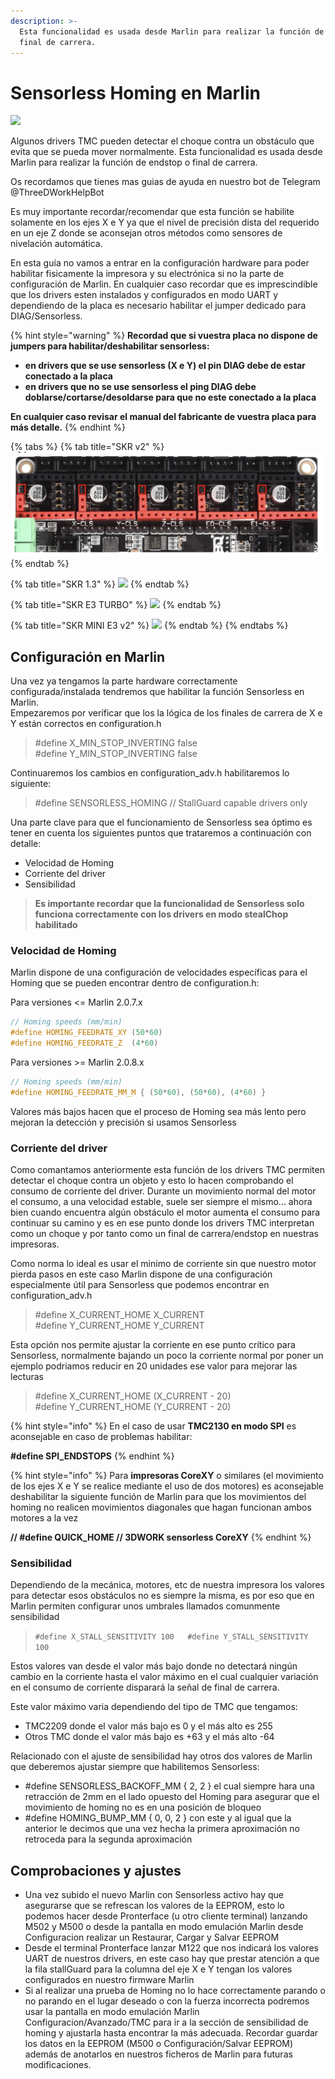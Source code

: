 ```yaml
---
description: >-
  Esta funcionalidad es usada desde Marlin para realizar la función de endstop o
  final de carrera.
---
```


# Sensorless Homing en Marlin

![](https://telegra.ph/file/dfcaa134fa8e2766de7ca.png)

Algunos drivers TMC pueden detectar el choque contra un obstáculo que evita que se pueda mover normalmente. Esta funcionalidad es usada desde Marlin para realizar la función de endstop o final de carrera.

Os recordamos que tienes mas guias de ayuda en nuestro bot de Telegram @ThreeDWorkHelpBot

Es muy importante recordar/recomendar que esta función se habilite solamente en los ejes X e Y ya que el nivel de precisión dista del requerido en un eje Z donde se aconsejan otros métodos como sensores de nivelación automática.

En esta guía no vamos a entrar en la configuración hardware para poder habilitar fisicamente la impresora y su electrónica si no la parte de configuración de Marlin. En cualquier caso recordar que es imprescindible que los drivers esten instalados y configurados en modo UART y dependiendo de la placa es necesario habilitar el jumper dedicado para DIAG/Sensorless.

{% hint style="warning" %}
**Recordad que si vuestra placa no dispone de jumpers para habilitar/deshabilitar sensorless:**

* **en drivers que se use sensorless \(X e Y\) el pin DIAG debe de estar conectado a la placa**
* **en drivers que no se use sensorless el ping DIAG debe doblarse/cortarse/desoldarse para que no este conectado a la placa**

**En cualquier caso revisar el manual del fabricante de vuestra placa para más detalle.**
{% endhint %}

{% tabs %}
{% tab title="SKR v2" %}
![](../../../.gitbook/assets/image%20%2873%29.png)
{% endtab %}

{% tab title="SKR 1.3" %}
![](https://telegra.ph/file/adbac297d5197536c1595.jpg)
{% endtab %}

{% tab title="SKR E3 TURBO" %}
![](https://telegra.ph/file/4866b596132d65ee54dcb.jpg)
{% endtab %}

{% tab title="SKR MINI E3 v2" %}
![](https://telegra.ph/file/764231febc9c167d4b9d4.jpg)
{% endtab %}
{% endtabs %}

## Configuración en Marlin

Una vez ya tengamos la parte hardware correctamente configurada/instalada tendremos que habilitar la función Sensorless en Marlin.  
Empezaremos por veríficar que los la lógica de los finales de carrera de X e Y están correctos en configuration.h

> \#define X\_MIN\_STOP\_INVERTING false  
> \#define Y\_MIN\_STOP\_INVERTING false

Continuaremos los cambios en configuration\_adv.h habilitaremos lo siguiente:

> \#define SENSORLESS\_HOMING // StallGuard capable drivers only

Una parte clave para que el funcionamiento de Sensorless sea óptimo es tener en cuenta los siguientes puntos que trataremos a continuación con detalle:

* Velocidad de Homing
* Corriente del driver
* Sensibilidad

> **Es importante recordar que la funcionalidad de Sensorless solo funciona correctamente con los drivers en modo stealChop habilitado**

### **Velocidad de Homing**

Marlin dispone de una configuración de velocidades específicas para el Homing que se pueden encontrar dentro de configuration.h:

Para versiones &lt;= Marlin 2.0.7.x

```cpp
// Homing speeds (mm/min)
#define HOMING_FEEDRATE_XY (50*60)
#define HOMING_FEEDRATE_Z  (4*60)
```

Para versiones &gt;= Marlin 2.0.8.x

```cpp
// Homing speeds (mm/min)
#define HOMING_FEEDRATE_MM_M { (50*60), (50*60), (4*60) }
```

Valores más bajos hacen que el proceso de Homing sea más lento pero mejoran la detección y precisión si usamos Sensorless

### Corriente del driver

Como comantamos anteriormente esta función de los drivers TMC permiten detectar el choque contra un objeto y esto lo hacen comprobando el consumo de corriente del driver. Durante un movimiento normal del motor el consumo, a una velocidad estable, suele ser siempre el mismo... ahora bien cuando encuentra algún obstáculo el motor aumenta el consumo para continuar su camino y es en ese punto donde los drivers TMC interpretan como un choque y por tanto como un final de carrera/endstop en nuestras impresoras.

Como norma lo ideal es usar el minimo de corriente sin que nuestro motor pierda pasos en este caso Marlin dispone de una configuración especialmente útil para Sensorless que podemos encontrar en configuration\_adv.h

> \#define X\_CURRENT\_HOME X\_CURRENT  
> \#define Y\_CURRENT\_HOME Y\_CURRENT

Esta opción nos permite ajustar la corriente en ese punto crítico para Sensorless, normalmente bajando un poco la corriente normal por poner un ejemplo podriamos reducir en 20 unidades ese valor para mejorar las lecturas

> \#define X\_CURRENT\_HOME \(X\_CURRENT - 20\)  
> \#define Y\_CURRENT\_HOME \(Y\_CURRENT - 20\)

{% hint style="info" %}
En el caso de usar **TMC2130 en modo SPI** es aconsejable en caso de problemas habilitar:

**\#define SPI\_ENDSTOPS**
{% endhint %}

{% hint style="info" %}
Para **impresoras CoreXY** o similares \(el movimiento de los ejes X e Y se realice mediante el uso de dos motores\) es aconsejable deshabilitar la siguiente función de Marlin para que los movimientos del homing no realicen movimientos diagonales que hagan funcionan ambos motores a la vez

**// \#define QUICK\_HOME // 3DWORK sensorless CoreXY**
{% endhint %}

### **Sensibilidad**

Dependiendo de la mecánica, motores, etc de nuestra impresora los valores para detectar esos obstáculos no es siempre la misma, es por eso que en Marlin permiten configurar unos umbrales llamados comunmente sensibilidad

> `#define X_STALL_SENSITIVITY 100  
> #define Y_STALL_SENSITIVITY 100`

Estos valores van desde el valor más bajo donde no detectará ningún cambio en la corriente hasta el valor máximo en el cual cualquier variación en el consumo de corriente disparará la señal de final de carrera.

Este valor máximo varia dependiendo del tipo de TMC que tengamos:

* TMC2209 donde el valor más bajo es 0 y el más alto es 255
* Otros TMC donde el valor más bajo es +63 y el más alto -64

Relacionado con el ajuste de sensibilidad hay otros dos valores de Marlin que deberemos ajustar siempre que habilitemos Sensorless:

* \#define SENSORLESS\_BACKOFF\_MM { 2, 2 } el cual siempre hara una retracción de 2mm en el lado opuesto del Homing para asegurar que el movimiento de homing no es en una posición de bloqueo
* \#define HOMING\_BUMP\_MM { 0, 0, 2 } con este y al igual que la anterior le decimos que una vez hecha la primera aproximación no retroceda para la segunda aproximación

## Comprobaciones y ajustes

* Una vez subido el nuevo Marlin con Sensorless activo hay que asegurarse que se refrescan los valores de la EEPROM, esto lo podemos hacer desde Pronterface \(u otro cliente terminal\) lanzando M502 y M500 o desde la pantalla en modo emulación Marlin desde Configuracion realizar un Restaurar, Cargar y Salvar EEPROM
* Desde el terminal Pronterface lanzar M122 que nos indicará los valores UART de nuestros drivers, en este caso hay que prestar atención a que la fila stallGuard para la columna del eje X e Y tengan los valores configurados en nuestro firmware Marlin
* Si al realizar una prueba de Homing no lo hace correctamente parando o no parando en el lugar deseado o con la fuerza incorrecta podremos usar la pantalla en modo emulación Marlin Configuracion/Avanzado/TMC para ir a la sección de sensibilidad de homing y ajustarla hasta encontrar la más adecuada. Recordar guardar los datos en la EEPROM \(M500 o Configuración/Salvar EEPROM\) además de anotarlos en nuestros ficheros de Marlin para futuras modificaciones.

